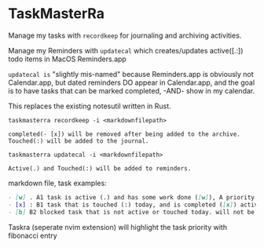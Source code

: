 # TaskMasterRa

Manage my tasks with `recordkeep` for journaling and archiving activities.

Manage my Reminders with `updatecal` which creates/updates active([.:]) todo items in MacOS Reminders.app
    
`updatecal is` "slightly mis-named" because Reminders.app is obviously not Calendar.app, but dated reminders DO appear in Calendar.app, and the goal is to have tasks that can be marked completed, -AND- show in my calendar.


This replaces the existing notesutil written in Rust.

`taskmasterra recordkeep -i <markdownfilepath>` 

    completed(- [x]) will be removed after being added to the archive.
    Touched(:) will be added to the journal.
    
`taskmasterra updatecal -i <markdownfilepath>` 
    
    Active(.) and Touched(:) will be added to reminders.

markdown file, task examples:

```markdown
- [w] . A1 task is active (.) and has some work done ([w]), A priority and fibonacci est effort 1, active or touched so added to reminders due today
- [x] : B1 task that is touched (:) today, and is completed ([x]) active or touched so added to reminders due today
- [b] B2 blocked task that is not active or touched today. will not be added to reminders\
```

Taskra (seperate nvim extension) will highlight the task priority with fibonacci entry
